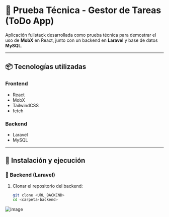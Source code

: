 # 🧪 Prueba Técnica - Gestor de Tareas (ToDo App)

Aplicación fullstack desarrollada como prueba técnica para demostrar el uso de **MobX** en React, junto con un backend en **Laravel** y base de datos **MySQL**.

---

## 📦 Tecnologías utilizadas

### Frontend
- React
- MobX
- TailwindCSS
- fetch

### Backend
- Laravel
- MySQL

---

## 🚀 Instalación y ejecución

### 🔧 Backend (Laravel)

1. Clonar el repositorio del backend:
   ```bash
   git clone <URL_BACKEND>
   cd <carpeta-backend>

![image](https://github.com/user-attachments/assets/94baf5d2-48a0-44ee-9904-fc7fc4cf03ec)

